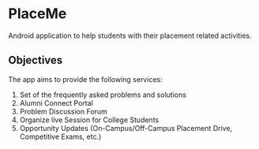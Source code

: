 # PlaceMe
Android application to help students with their placement related activities.

## Objectives
The app aims to provide the following services:
1. Set of the frequently asked problems and solutions
2. Alumni Connect Portal
3. Problem Discussion Forum
4. Organize live Session for College Students
5. Opportunity Updates (On-Campus/Off-Campus Placement Drive, Competitive Exams, etc.)
